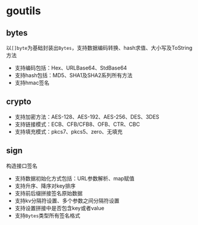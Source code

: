 # goutils

## bytes
以`[]byte`为基础封装出`Bytes`，支持数据编码转换、hash求值、大小写及ToString方法

- 支持编码包括：Hex、URLBase64、StdBase64
- 支持hash包括：MD5、SHA1及SHA2系列所有方法
- 支持hmac签名

## crypto
- 支持加密方法：AES-128、AES-192、AES-256、DES、3DES
- 支持链接模式：ECB、CFB/CFB8、OFB、CTR、CBC
- 支持填充模式：pkcs7、pkcs5、zero、无填充

## sign
构造接口签名

- 支持数据初始化方式包括：URL参数解析、map赋值
- 支持升序、降序对key排序
- 支持前后缀拼接签名原始数据
- 支持kv分隔符设置、多个参数之间分隔符设置
- 支持设置拼接中是否包含key或者value
- 支持`Bytes`类型所有签名格式